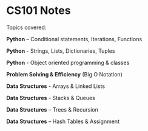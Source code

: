 # CS101 Notes

Topics covered: 

**Python** – Conditional statements, Iterations, Functions

**Python** - Strings, Lists, Dictionaries, Tuples

**Python** - Object oriented programming & classes 

**Problem Solving & Efficiency** (Big O Notation) 

**Data Structures** - Arrays & Linked Lists

**Data Structures**  - Stacks & Queues

**Data Structures** – Trees & Recursion 

**Data Structures** – Hash Tables & Assignment
